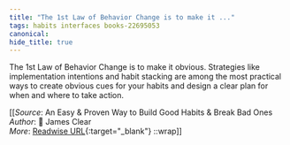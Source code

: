 ```yaml
---
title: "The 1st Law of Behavior Change is to make it ..."
tags: habits interfaces books-22695053
canonical: 
hide_title: true
---
```


The 1st Law of Behavior Change is to make it obvious. Strategies like implementation intentions and habit stacking are among the most practical ways to create obvious cues for your habits and design a clear plan for when and where to take action.


[[_Source_: An Easy & Proven Way to Build Good Habits & Break Bad Ones<br>
_Author_: 📕 James Clear<br>
_More_: [Readwise URL](https://readwise.io/open/446271371){:target="_blank"}
::wrap]]